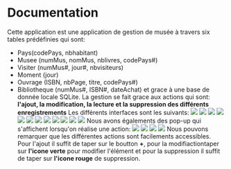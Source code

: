 # Documentation
Cette application est une application de gestion de musée à travers six tables prédéfinies qui sont:
- Pays(codePays, nbhabitant)
- Musee (numMus, nomMus, nblivres, codePays#)
- Visiter (numMus#, jour#, nbvisiteurs)
- Moment (jour)
- Ouvrage (ISBN, nbPage, titre, codePays#)
- Bibliotheque (numMus#, ISBN#, dateAchat)
et grace à une base de donnée locale SQLite.
La gestion se fait grace aux actions qui sont: **l'ajout, la modification, la lecture et la suppression des différents enregistrements**
Les différents interfaces sont les suivants:
![](/musee_m1irt/assets/1.jpg)
![](/musee_m1irt/assets/2.jpg)
![](/musee_m1irt/assets/3.jpg)
![](/musee_m1irt/assets/4.jpg)
![](/musee_m1irt/assets/5.jpg)
![](/musee_m1irt/assets/6.jpg)
![](/musee_m1irt/assets/7.jpg)
![](/musee_m1irt/assets/8.jpg)
![](/musee_m1irt/assets/9.jpg)
![](/musee_m1irt/assets/10.jpg)
![](/musee_m1irt/assets/11.jpg)
![](/musee_m1irt/assets/12.jpg)
Nous avons égalements des pop-up qui s'affichent lorsqu'on réalise une action:
![](/musee_m1irt/assets/13.jpg)
![](/musee_m1irt/assets/14.jpg)
![](/musee_m1irt/assets/15.jpg)
![](/musee_m1irt/assets/16.jpg)
Nous pouvons remarquer que les différentes actions sont facilements accessibles.
Pour l'ajout il suffit de taper sur le boutton **+**, pour la modifiactiontaper sur **l'icone verte** pour modifier l'élément et pour la suppression il suffit de taper sur **l'icone rouge** de suppression.
